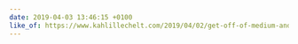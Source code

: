```yaml
---
date: 2019-04-03 13:46:15 +0100
like_of: https://www.kahlillechelt.com/2019/04/02/get-off-of-medium-and-publish-a-blog-under-your-own-domain/
---
```


